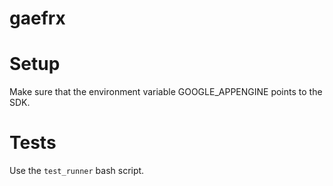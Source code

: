 # gaefrx

Setup
=====

Make sure that the environment variable GOOGLE_APPENGINE points to the SDK.


Tests
=====

Use the `test_runner` bash script.
